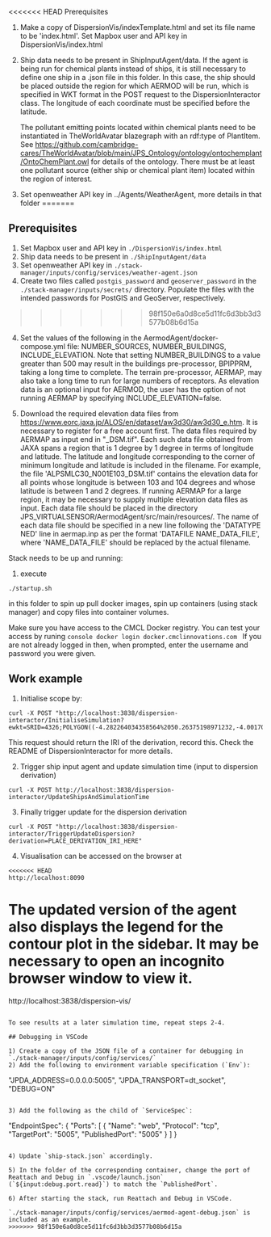 <<<<<<< HEAD
Prerequisites
1) Make a copy of DispersionVis/indexTemplate.html and set its file name to be 'index.html'. Set Mapbox user and API key in DispersionVis/index.html
2) Ship data needs to be present in ShipInputAgent/data. If the agent is being run for chemical plants instead of ships, 
it is still necessary to define one ship in a .json file in this folder. In this case, the ship should be placed outside the region for which AERMOD will be run, which is specified in WKT format in the POST request to the DispersionInteractor class. The longitude of each coordinate must be specified before the latitude.  

    The pollutant emitting points located within chemical plants need to be instantiated in TheWorldAvatar blazegraph with an rdf:type of PlantItem. See https://github.com/cambridge-cares/TheWorldAvatar/blob/main/JPS_Ontology/ontology/ontochemplant/OntoChemPlant.owl for details of the ontology. There must be at least one pollutant source (either ship or chemical plant item) located within the region of interest. 


3) Set openweather API key in ../Agents/WeatherAgent, more details in that folder
=======
## Prerequisites

1) Set Mapbox user and API key in `./DispersionVis/index.html`
2) Ship data needs to be present in `./ShipInputAgent/data`
3) Set openweather API key in `./stack-manager/inputs/config/services/weather-agent.json`
4) Create two files called `postgis_password` and `geoserver_password` in the `./stack-manager/inputs/secrets/` directory. Populate the files with the intended passwords for PostGIS and GeoServer, respectively.
>>>>>>> 98f150e6a0d8ce5d11fc6d3bb3d3577b08b6d15a

4) Set the values of the following in the AermodAgent/docker-compose.yml file: NUMBER_SOURCES, NUMBER_BUILDINGS, INCLUDE_ELEVATION. Note that setting NUMBER_BUILDINGS to a value greater than 500 may result in the buildings pre-processor,  BPIPPRM, taking a long time to complete. The terrain pre-processor, AERMAP, may also take a long time to run for large numbers of receptors. As elevation data is an optional input for AERMOD, the user has the option of not running AERMAP by specifying INCLUDE_ELEVATION=false.

5) Download the required elevation data files from https://www.eorc.jaxa.jp/ALOS/en/dataset/aw3d30/aw3d30_e.htm. It is necessary to register for a free account first. The data files required by AERMAP as input end in "_DSM.tif". Each such data file obtained from JAXA spans a region that is 1 degree by 1 degree in terms of longitude and latitude. The latitude and longitude corresponding to the corner of minimum longitude and latitude is included in the filename. For example, the file 'ALPSMLC30_N001E103_DSM.tif' contains the elevation data for all points whose longitude is between 103 and 104 degrees and whose latitude is between 1 and 2 degrees. If running AERMAP for a large region, it may be necessary to supply multiple elevation data files as input. Each data file should be placed in the directory JPS_VIRTUALSENSOR/AermodAgent/src/main/resources/. The name of each data file should be specified in a new line following the 'DATATYPE NED' line in aermap.inp as per the format 'DATAFILE NAME_DATA_FILE', where 'NAME_DATA_FILE' should be replaced by the actual filename.

Stack needs to be up and running:
1) execute
```
./startup.sh
```

in this folder to spin up pull docker images, spin up containers (using stack manager) and copy files into container volumes.

Make sure you have access to the CMCL Docker registry. You can test your access by runing 
    ```console
    docker login docker.cmclinnovations.com
    ```
If you are not already logged in then, when prompted, enter the username and password you were given.

## Work example

1) Initialise scope by:
```
curl -X POST "http://localhost:3838/dispersion-interactor/InitialiseSimulation?ewkt=SRID=4326;POLYGON((-4.282264034358564%2050.26375198971232,-4.001705368451314%2050.26650880607838,-4.005497340234552%2050.44635115729881,-4.287117430213462%2050.44357678715814,-4.282264034358564%2050.26375198971232))&nx=400&ny=400"
```

This request should return the IRI of the derivation, record this. Check the README of DispersionInteractor for more details.

2) Trigger ship input agent and update simulation time (input to dispersion derivation)
```
curl -X POST http://localhost:3838/dispersion-interactor/UpdateShipsAndSimulationTime
```

3) Finally trigger update for the dispersion derivation
```
curl -X POST "http://localhost:3838/dispersion-interactor/TriggerUpdateDispersion?derivation=PLACE_DERIVATION_IRI_HERE"
```

4) Visualisation can be accessed on the browser at
```
<<<<<<< HEAD
http://localhost:8090
```
The updated version of the agent also displays the legend for the contour plot in the sidebar. It may be necessary to open an incognito browser window to view it. 
=======
http://localhost:3838/dispersion-vis/
```

To see results at a later simulation time, repeat steps 2-4.

## Debugging in VSCode

1) Create a copy of the JSON file of a container for debugging in `./stack-manager/inputs/config/services/`
2) Add the following to environment variable specification (`Env`):

```
"JPDA_ADDRESS=0.0.0.0:5005",
"JPDA_TRANSPORT=dt_socket",
"DEBUG=ON"
```

3) Add the following as the child of `ServiceSpec`:

```
"EndpointSpec": {
	"Ports": [
		{
			"Name": "web",
			"Protocol": "tcp",
			"TargetPort": "5005",
			"PublishedPort": "5005"
		}
	]
}
```

4) Update `ship-stack.json` accordingly.

5) In the folder of the corresponding container, change the port of Reattach and Debug in `.vscode/launch.json` (`${input:debug.port.read}`) to match the `PublishedPort`.

6) After starting the stack, run Reattach and Debug in VSCode.

`./stack-manager/inputs/config/services/aermod-agent-debug.json` is included as an example.
>>>>>>> 98f150e6a0d8ce5d11fc6d3bb3d3577b08b6d15a
